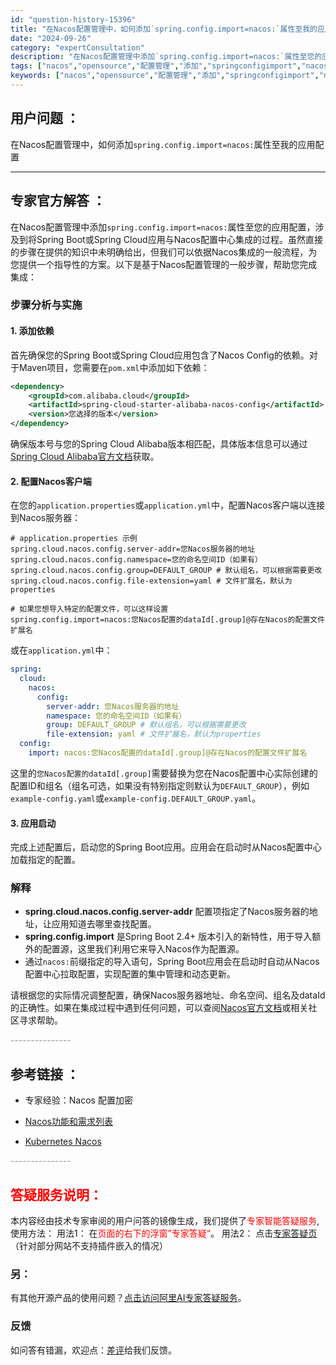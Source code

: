 ```yaml
---
id: "question-history-15396"
title: "在Nacos配置管理中，如何添加`spring.config.import=nacos:`属性至我的应用配"
date: "2024-09-26"
category: "expertConsultation"
description: "在Nacos配置管理中添加`spring.config.import=nacos:`属性至您的应用配置，涉及到将Spring Boot或Spring Cloud应用与Nacos配置中心集成的过程。虽然直接的步骤在提供的知识中未明确给出，但我们可以依据Nacos集成的一般流程，为您提供一个指导性的方案"
tags: ["nacos","opensource","配置管理","添加","springconfigimport","nacos","属性"]
keywords: ["nacos","opensource","配置管理","添加","springconfigimport","nacos","属性"]
---
```


## 用户问题 ： 
 在Nacos配置管理中，如何添加`spring.config.import=nacos:`属性至我的应用配置  

---------------
## 专家官方解答 ：

在Nacos配置管理中添加`spring.config.import=nacos:`属性至您的应用配置，涉及到将Spring Boot或Spring Cloud应用与Nacos配置中心集成的过程。虽然直接的步骤在提供的知识中未明确给出，但我们可以依据Nacos集成的一般流程，为您提供一个指导性的方案。以下是基于Nacos配置管理的一般步骤，帮助您完成集成：

### 步骤分析与实施

#### 1. 添加依赖

首先确保您的Spring Boot或Spring Cloud应用包含了Nacos Config的依赖。对于Maven项目，您需要在`pom.xml`中添加如下依赖：

```xml
<dependency>
    <groupId>com.alibaba.cloud</groupId>
    <artifactId>spring-cloud-starter-alibaba-nacos-config</artifactId>
    <version>您选择的版本</version>
</dependency>
```

确保版本号与您的Spring Cloud Alibaba版本相匹配，具体版本信息可以通过[Spring Cloud Alibaba官方文档](https://github.com/alibaba/spring-cloud-alibaba/wiki)获取。

#### 2. 配置Nacos客户端

在您的`application.properties`或`application.yml`中，配置Nacos客户端以连接到Nacos服务器：

```properties
# application.properties 示例
spring.cloud.nacos.config.server-addr=您Nacos服务器的地址
spring.cloud.nacos.config.namespace=您的命名空间ID（如果有）
spring.cloud.nacos.config.group=DEFAULT_GROUP # 默认组名，可以根据需要更改
spring.cloud.nacos.config.file-extension=yaml # 文件扩展名，默认为properties

# 如果您想导入特定的配置文件，可以这样设置
spring.config.import=nacos:您Nacos配置的dataId[.group]@存在Nacos的配置文件扩展名
```

或在`application.yml`中：

```yaml
spring:
  cloud:
    nacos:
      config:
        server-addr: 您Nacos服务器的地址
        namespace: 您的命名空间ID（如果有）
        group: DEFAULT_GROUP # 默认组名，可以根据需要更改
        file-extension: yaml # 文件扩展名，默认为properties
  config:
    import: nacos:您Nacos配置的dataId[.group]@存在Nacos的配置文件扩展名
```

这里的`您Nacos配置的dataId[.group]`需要替换为您在Nacos配置中心实际创建的配置ID和组名（组名可选，如果没有特别指定则默认为`DEFAULT_GROUP`），例如`example-config.yaml`或`example-config.DEFAULT_GROUP.yaml`。

#### 3. 应用启动

完成上述配置后，启动您的Spring Boot应用。应用会在启动时从Nacos配置中心加载指定的配置。

### 解释

- **spring.cloud.nacos.config.server-addr** 配置项指定了Nacos服务器的地址，让应用知道去哪里查找配置。
- **spring.config.import** 是Spring Boot 2.4+ 版本引入的新特性，用于导入额外的配置源，这里我们利用它来导入Nacos作为配置源。
- 通过`nacos:`前缀指定的导入语句，Spring Boot应用会在启动时自动从Nacos配置中心拉取配置，实现配置的集中管理和动态更新。

请根据您的实际情况调整配置，确保Nacos服务器地址、命名空间、组名及dataId的正确性。如果在集成过程中遇到任何问题，可以查阅[Nacos官方文档](https://nacos.io/zh-cn/docs/quick-start-spring-cloud.html)或相关社区寻求帮助。


<font color="#949494">---------------</font> 


## 参考链接 ：

* 专家经验：Nacos 配置加密 
 
 * [Nacos功能和需求列表](https://nacos.io/docs/latest/archive/feature-list)
 
 * [Kubernetes Nacos](https://nacos.io/docs/latest/quickstart/quick-start-kubernetes)


 <font color="#949494">---------------</font> 
 


## <font color="#FF0000">答疑服务说明：</font> 

本内容经由技术专家审阅的用户问答的镜像生成，我们提供了<font color="#FF0000">专家智能答疑服务</font>,使用方法：
用法1： 在<font color="#FF0000">页面的右下的浮窗”专家答疑“</font>。
用法2： 点击[专家答疑页](https://answer.opensource.alibaba.com/docs/intro)（针对部分网站不支持插件嵌入的情况）
### 另：


有其他开源产品的使用问题？[点击访问阿里AI专家答疑服务](https://answer.opensource.alibaba.com/docs/intro)。
### 反馈
如问答有错漏，欢迎点：[差评](https://ai.nacos.io/user/feedbackByEnhancerGradePOJOID?enhancerGradePOJOId=15473)给我们反馈。
